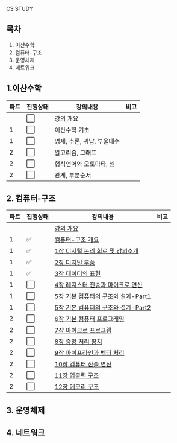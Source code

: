 CS STUDY

## 목차

1. 이산수학
2. 컴퓨터-구조
3. 운영체제
4. 네트워크



## 1.이산수학

| 파트 | 진행상태             | 강의내용                   | 비고 |
| ---- | -------------------- | -------------------------- | ---- |
|      | :white_large_square: | 강의 개요                  |      |
| 1    | :white_large_square: | 이산수학 기초              |      |
| 1    | :white_large_square: | 명제, 추론, 귀납, 부울대수 |      |
| 2    | :white_large_square: | 알고리즘, 그래프           |      |
| 2    | :white_large_square: | 형식언어와 오토마타, 셈    |      |
| 2    | :white_large_square: | 관게, 부분순서             |      |



## 2. 컴퓨터-구조

| 파트 | 진행상태             | 강의내용                                                     | 비고 |
| ---- | -------------------- | ------------------------------------------------------------ | ---- |
|      |                      | [강의 개요](컴퓨터-구조)                                     |      |
| 1    | :white_check_mark:   | [컴퓨터-구조 개요](컴퓨터-구조/컴퓨터-구조-개요.md)          |      |
| 1    | :white_check_mark:   | [1장 디지털 논리 회로 및 강의소개](컴퓨터-구조/1장-디지털-논리-회로-및-강의소개.md) |      |
| 1    | :white_check_mark:   | [2장 디지털 부품](컴퓨터-구조/2장-디지털-부품.md)            |      |
| 1    | :white_check_mark:   | [3장 데이터의 표현](컴퓨터-구조/3장-데이터의-표현.md)        |      |
| 1    | :white_large_square: | [4장 레지스터 전송과 마이크로 연산](컴퓨터-구조/4장-레지스터-전송과-마이크로-연산.md) |      |
| 1    | :white_large_square: | [5장 기본 컴퓨터의 구조와 설계-Part1](컴퓨터-구조/5장-기본-컴퓨터의-구조와-설계-Part1.md) |      |
| 1    | :white_large_square: | [5장 기본 컴퓨터의 구조와 설계-Part2](컴퓨터-구조/5장-기본-컴퓨터의-구조와-설계-Part2.md) |      |
| 2    | :white_large_square: | [6장 기본 컴퓨터 프로그래밍](컴퓨터-구조/6장-기본-컴퓨터-프로그래밍.md) |      |
| 2    | :white_large_square: | [7장 마이크로 프로그램](컴퓨터-구조/7장-마이크로-프로그램.md) |      |
| 2    | :white_large_square: | [8장 중앙 처리 장치](컴퓨터-구조/8장-중앙-처리-장치.md)      |      |
| 2    | :white_large_square: | [9장 파이프라인과 벡터 처리](컴퓨터-구조/9장-파이프라인과-벡터-처리.md) |      |
| 2    | :white_large_square: | [10장 컴퓨터 산술 연산](컴퓨터-구조/10장-컴퓨터-산술-연산.md) |      |
| 2    | :white_large_square: | [11장 입출력 구조](컴퓨터-구조/11장-입출력-구조.md)          |      |
| 2    | :white_large_square: | [12장 메모리 구조](컴퓨터-구조/12장-메모리-구조.md)          |      |



## 3. 운영체제



## 4. 네트워크

